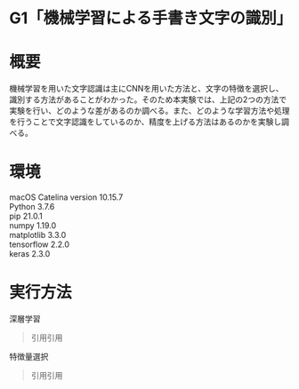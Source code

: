 # G1「機械学習による手書き文字の識別」

# 概要
機械学習を用いた文字認識は主にCNNを用いた方法と、文字の特徴を選択し、識別する方法があることがわかった。そのため本実験では、上記の2つの方法で実験を行い、どのような差があるのか調べる。また、どのような学習方法や処理を行うことで文字認識をしているのか、精度を上げる方法はあるのかを実験し調べる。

# 環境 
macOS Catelina version 10.15.7  
Python                 3.7.6  
pip                    21.0.1  
numpy                  1.19.0  
matplotlib             3.3.0  
tensorflow             2.2.0  
keras                  2.3.0   

# 実行方法

深層学習
>引用引用　　

特徴量選択
>引用引用
